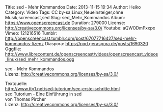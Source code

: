 Title: sed - Mehr Kommandos
Date: 2013-11-15 19:34
Author: Heiko
Category: Video
Tags: CC by-sa,Linux,Neueinsteiger,ohne Musik,screencast,sed
Slug: sed_Mehr_Kommandos
Album: https://www.openscreencast.de
Duration: 279000
License: http://creativecommons.org/licenses/by-sa/3.0/
Youtube: aQWODmFxxpo
Vimeo: 121216516
Tumblr: http://openscreencast.tumblr.com/post/67077716427/sed-mehr-kommandos-lizenz
Diaspora: https://pod.geraspora.de/posts/1690320
Oggfile: http://www.librecontent.de/openscreencast/videos/openscreencast_videos_linux/sed_mehr_kommandos.ogg

sed - Mehr Kommandos  
Lizenz: <http://creativecommons.org/licenses/by-sa/3.0/>  
  
Textquelle:  
<http://www.tty1.net/sed-tutorium/sec-erste-schritte.html>  
sed Tutorium - Eine Einführung in sed  
von Thomas Pircher  
Lizenz: <http://creativecommons.org/licenses/by-sa/3.0/>


